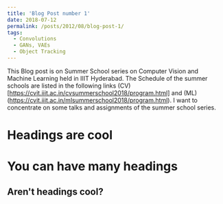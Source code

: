 ```yaml
---
title: 'Blog Post number 1'
date: 2018-07-12
permalink: /posts/2012/08/blog-post-1/
tags:
  - Convolutions
  - GANs, VAEs
  - Object Tracking
---
```


This Blog post is on Summer School series on Computer Vision and Machine Learning held in IIIT Hyderabad. The Schedule of the summer schools are listed in the following links (CV)[https://cvit.iiit.ac.in/cvsummerschool2018/program.html] and (ML)(https://cvit.iiit.ac.in/mlsummerschool2018/program.html). I want to concentrate on some talks and assignments of the summer school series. 



Headings are cool
======

You can have many headings
======

Aren't headings cool?
------
